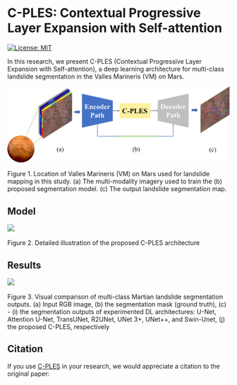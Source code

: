 # C-PLES: Contextual Progressive Layer Expansion with Self-attention
[![License: MIT](https://img.shields.io/badge/License-MIT-yellow.svg)](https://opensource.org/licenses/MIT)

In this research, we present C-PLES (Contextual Progressive Layer Expansion with Self-attention), a deep learning architecture for multi-class landslide segmentation in the Valles Marineris (VM) on Mars. 




<img src="images/Figure_1.png"/>

Figure 1. Location of Valles Marineris (VM) on Mars used for landslide mapping in this study. (a) The multi-modality imagery used to train the (b) proposed segmentation model. (c) The output landslide segmentation map.


## Model
<img src="images/CPLES_architecture_4.png"/>

Figure 2. Detailed illustration of the proposed C-PLES architecture


## Results

<img src="images/prediction_samples.png"/>

Figure 3. Visual comparison of multi-class Martian landslide segmentation outputs. (a) Input RGB image, (b) the segmentation mask (ground truth), (c) - (i) the segmentation outputs of experimented DL architectures: U-Net, Attention U-Net, TransUNet, R2UNet, UNet 3+, UNet++, and Swin-Unet, (j) the proposed C-PLES, respectively

## Citation

If you use [C-PLES](https://github.com/MAIN-Lab/C-PLES/) in your research, we would appreciate a citation to the original paper:
